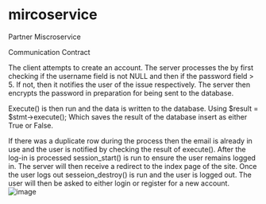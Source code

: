 # mircoservice
 Partner Miscroservice

Communication Contract

The client attempts to create an account. The server processes the by first checking if the username field is not NULL and then if the password field > 5. If not, then it notifies the user of the issue respectively. The server then encrypts the password in preparation for being sent to the database.

Execute() is then run and the data is written to the database. Using $result = $stmt->execute(); Which saves the result of the database insert as either True or False.

If there was a duplicate row during the process then the email is already in use and the user is notified by checking the result of execute(). After the log-in is processed session_start() is run to ensure the user remains logged in. 
The server will then receive a redirect to the index page of the site. Once the user logs out sesseion_destroy() is run and the user is logged out. The user will then be asked to either login or register for a new account. 
![image](https://github.com/Cloponaclock1/mircoservice/assets/88414374/b9a1e199-9b08-43d4-b68a-61afa64c8bea)
